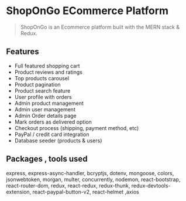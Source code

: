 # ShopOnGo ECommerce Platform

> ShopOnGo is an Ecommerce platform built with the MERN stack & Redux.


## Features

- Full featured shopping cart
- Product reviews and ratings
- Top products carousel
- Product pagination
- Product search feature
- User profile with orders
- Admin product management
- Admin user management
- Admin Order details page
- Mark orders as delivered option
- Checkout process (shipping, payment method, etc)
- PayPal / credit card integration
- Database seeder (products & users)
## Packages , tools used
 express,
 express-async-handler,
 bcryptjs,
 dotenv,
 mongoose,
 colors,
 jsonwebtoken,
 morgan,
 multer,
 concurrently,
 nodemon,
 react-bootstrap,
 react-router-dom,
 redux,
 react-redux,
 redux-thunk,
 redux-devtools-extension,
 react-paypal-button-v2,
 react-helmet
 ,axios
